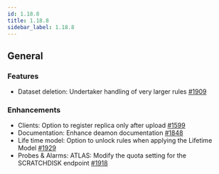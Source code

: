 ```yaml
---
id: 1.18.8
title: 1.18.8
sidebar_label: 1.18.8
---
```


## General

### Features

-   Dataset deletion: Undertaker handling of very larger rules
    [\#1909](https://github.com/rucio/rucio/issues/1909)

### Enhancements

-   Clients: Option to register replica only after upload
    [\#1599](https://github.com/rucio/rucio/issues/1599)
-   Documentation: Enhance deamon documentation
    [\#1848](https://github.com/rucio/rucio/issues/1848)
-   Life time model: Option to unlock rules when applying the Lifetime
    Model [\#1929](https://github.com/rucio/rucio/issues/1929)
-   Probes & Alarms: ATLAS: Modify the quota setting for the SCRATCHDISK
    endpoint [\#1918](https://github.com/rucio/rucio/issues/1918)
